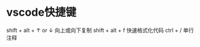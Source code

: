# vscode快捷键

shift + alt + ↑ or ↓        向上或向下复制
shift + alt + f             快速格式化代码
ctrl + /                    单行注释
